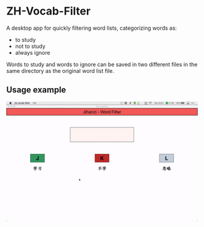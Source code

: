 # ZH-Vocab-Filter
A desktop app for quickly filtering word lists, categorizing words as:

- to study
- not to study
- always ignore

Words to study and words to ignore can be saved in two different files 
in the same directory as the original word list file.

## Usage example
![usage-gif](./zh-vocab-filter.gif)
